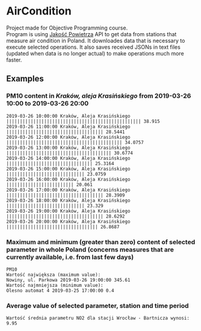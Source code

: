 # AirCondition
Project made for Objective Programming course. <br />
Program is using [Jakość Powietrza](http://powietrze.gios.gov.pl/pjp/content/api) API to get data from stations that measure air condition in Poland. It downloades data that is necessary to execute selected operations. It also saves received JSONs in text files (updated when data is no longer actual) to make operations much more faster.

## Examples
### PM10 content in *Kraków, aleja Krasińskiego* from 2019-03-26 10:00 to 2019-03-26 20:00
    2019-03-26 10:00:00 Kraków, Aleja Krasińskiego              |||||||||||||||||||||||||||||||||||||||||||||||||| 38.915
    2019-03-26 11:00:00 Kraków, Aleja Krasińskiego              |||||||||||||||||||||||||||||||||||| 28.5441
    2019-03-26 12:00:00 Kraków, Aleja Krasińskiego              ||||||||||||||||||||||||||||||||||||||||||| 34.0757
    2019-03-26 13:00:00 Kraków, Aleja Krasińskiego              ||||||||||||||||||||||||||||||||||||||| 30.6774
    2019-03-26 14:00:00 Kraków, Aleja Krasińskiego              |||||||||||||||||||||||||||||||| 25.3164
    2019-03-26 15:00:00 Kraków, Aleja Krasińskiego              ||||||||||||||||||||||||||||| 23.0759
    2019-03-26 16:00:00 Kraków, Aleja Krasińskiego              ||||||||||||||||||||||||| 20.061
    2019-03-26 17:00:00 Kraków, Aleja Krasińskiego              |||||||||||||||||||||||||||||||||||| 28.3909
    2019-03-26 18:00:00 Kraków, Aleja Krasińskiego              ||||||||||||||||||||||||||||| 23.329
    2019-03-26 19:00:00 Kraków, Aleja Krasińskiego              |||||||||||||||||||||||||||||||||||| 28.6292
    2019-03-26 20:00:00 Kraków, Aleja Krasińskiego              |||||||||||||||||||||||||||||||||| 26.8687

### Maximum and minimum (greater than zero) content of selected parameter in whole Poland (concerns measures that are currently available, i.e. from last few days)
    PM10
    Wartość największa (maximum value):
    Nowiny, ul. Parkowa 2019-03-26 19:00:00 345.61
    Wartość najmniejsza (minimum value):
    Olesno automat 4 2019-03-25 17:00:00 0.4
    
### Average value of selected parameter, station and time period
    Wartość średnia parametru NO2 dla stacji Wrocław - Bartnicza wynosi: 9.95

